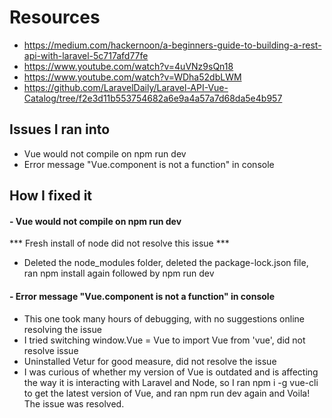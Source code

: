 # Resources
- https://medium.com/hackernoon/a-beginners-guide-to-building-a-rest-api-with-laravel-5c717afd77fe
- https://www.youtube.com/watch?v=4uVNz9sQn18
- https://www.youtube.com/watch?v=WDha52dbLWM
- https://github.com/LaravelDaily/Laravel-API-Vue-Catalog/tree/f2e3d11b553754682a6e9a4a57a7d68da5e4b957

## Issues I ran into
- Vue would not compile on npm run dev
- Error message "Vue.component is not a function" in console

## How I fixed it
#### - Vue would not compile on npm run dev
*** Fresh install of node did not resolve this issue ***
- Deleted the node_modules folder, deleted the package-lock.json file, ran npm install again followed by npm run dev

#### - Error message "Vue.component is not a function" in console
- This one took many hours of debugging, with no suggestions online resolving the issue
- I tried switching window.Vue = Vue to import Vue from 'vue', did not resolve issue
- Uninstalled Vetur for good measure, did not resolve the issue
- I was curious of whether my version of Vue is outdated and is affecting the way it is interacting with Laravel and Node, so I ran npm i -g vue-cli to get the latest version of Vue, and ran npm run dev again and Voila! The issue was resolved.






